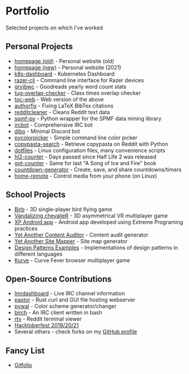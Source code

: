 # Portfolio
Selected projects on which I've worked

## Personal Projects
- [homepage (old)](https://github.com/LoLei/lolei.github.io) - Personal website (old)
- [homepage (new)](https://github.com/LoLei/homepage) - Personal website (2021)
- [k8s-dashboard](https://github.com/LoLei/k8s-dashboard) - Kubernetes Dashboard
- [razer-cli](https://github.com/LoLei/razer-cli) - Command line interface for Razer devices
- [gryibwc](https://github.com/LoLei/gryibwc) - Goodreads yearly word count stats
- [tug-overlap-checker](https://github.com/LoLei/tug-overlap-checker) - Class times overlap checker
- [toc-web](https://github.com/LoLei/toc-web) - Web version of the above
- [authorfix](https://github.com/LoLei/authorfix) - Fixing LaTeX BibTex citations
- [redditcleaner](https://github.com/LoLei/redditcleaner) - Cleans Reddit text data
- [spmf-py](https://github.com/LoLei/spmf-py) - Python wrapper for the SPMF data mining library
- [ircbot](https://github.com/LoLei/ircbot) - Comprehensive IRC bot
- [dibo](https://github.com/LoLei/dibo) - Minimal Discord bot
- [pycolorpicker](https://github.com/LoLei/pycolorpicker) - Simple command line color picker
- [copypasta-search](https://github.com/LoLei/copypasta-search) - Retrieve copypasta on Reddit with Python
- [dotfiles](https://github.com/LoLei/dotfiles) - Linux configuration files, many convenience scripts
- [hl2-counter](https://github.com/LoLei/hl2-counter) - Days passed since Half Life 2 was released
- [got-counter](https://github.com/LoLei/got-counter) - Same for last "A Song of Ice and Fire" book
- [countdown-generator](https://github.com/LoLei/countdown-generator) - Create, save, and share countdowns/timers
- [home-remote](https://github.com/LoLei/home-remote) - Control media from your phone (on Linux)

## School Projects
- [Birb](https://tulsd.itch.io/birb) - 3D single-player bird flying game
- [Vandalizing chevalieR](https://tulsd.itch.io/gdd2) - 3D asymmetrical VR multiplayer game
- [XP Android app](https://github.com/LoLei/sw-ss16) - Android app developed using Extreme Programing practices
- [Yet Another Content Auditor](https://github.com/LoLei/YACA) - Content audit generator
- [Yet Another Site Mapper](https://github.com/LoLei/YASM) - Site map generator
- [Design Patterns Examples](https://github.com/LoLei/design-patterns-examples) - Implementations of design patterns in different languages
- [Kurve](https://github.com/tulsd/kurve) - Curve Fever browser multiplayer game

## Open-Source Contributions
- [lmrdashboard](https://github.com/r-lmr/lmrdashboard) - Live IRC channel information
- [pastor](https://gitlab.com/cocainefarm/pastor) - Rust curl and GUI file hosting webserver
- [pywal](https://github.com/dylanaraps/pywal) - Color scheme generator/changer
- [birch](https://github.com/dylanaraps/birch) - An IRC client written in bash
- [rtv](https://github.com/michael-lazar/rtv) - Reddit terminal viewer
- [Hacktoberfest 2019/20/21](https://hacktoberfest.digitalocean.com)
- Several others - check forks on my [GitHub profile](https://github.com/LoLei)

## Fancy List
- [Gitfolio](https://lolei.github.io/portfolio/gitfolio/)
